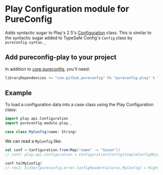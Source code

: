 # Play Configuration module for PureConfig

Adds syntactic sugar to Play's 2.5's 
[Configuration](https://www.playframework.com/documentation/2.5.x/api/scala/index.html#play.api.Configuration) class. 
This is similar to the syntactic sugar added to TypeSafe Config's `Config` class by `pureconfig.syntax._`

## Add pureconfig-play to your project

In addition to [core pureconfig](https://github.com/melrief/pureconfig), you'll need:

```scala
libraryDependencies += "com.github.pureconfig" %% "pureconfig-play" % "0.7.1"
```

## Example

To load a configuration data into a case class using the Play Configuration class:


```scala
import play.api.Configuration
import pureconfig.module.play._

case class MyConfig(name: String)
```

We can read a `MyConfig` like:
```scala
val conf = Configuration.from(Map("name" -> "Susan"))
// conf: play.api.Configuration = Configuration(Config(SimpleConfigObject({"name":"Susan"})))

conf.to[MyConfig]
// res1: Either[pureconfig.error.ConfigReaderFailures,MyConfig] = Right(MyConfig(Susan))
```


